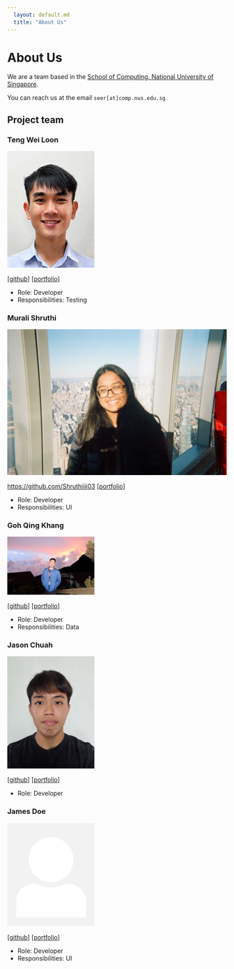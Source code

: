 ```yaml
---
  layout: default.md
  title: "About Us"
---
```


# About Us

We are a team based in the [School of Computing, National University of Singapore](http://www.comp.nus.edu.sg).

You can reach us at the email `seer[at]comp.nus.edu.sg`

## Project team

### Teng Wei Loon

<img src="images/bunnyhoppp.png" width="200px">

[[github](https://github.com/bunnyhoppp)]
[[portfolio](team/bunnyhoppp.md)]

* Role: Developer
* Responsibilities: Testing

### Murali Shruthi

![shruthiiii03.png](images%2Fshruthiiii03.png)

https://github.com/Shruthiiii03
[[portfolio](team/johndoe.md)]

* Role: Developer
* Responsibilities: UI

### Goh Qing Khang

<img src="images/gohqingkhang.png" width="200px">

[[github](http://github.com/gohqingkhang)] [[portfolio](team/gohqingkhang.md)]

* Role: Developer
* Responsibilities: Data

### Jason Chuah

<img src="images/jason-chuah.png" width="200px">

[[github](http://github.com/jason-chuah)]
[[portfolio](team/jason-chuah.md)]

* Role: Developer

### James Doe

<img src="images/johndoe.png" width="200px">

[[github](http://github.com/johndoe)]
[[portfolio](team/johndoe.md)]

* Role: Developer
* Responsibilities: UI

